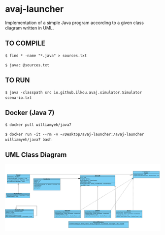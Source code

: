 # avaj-launcher

Implementation of a simple Java program according to a given class diagram written in UML.

## TO COMPILE

`
$ find * -name "*.java" > sources.txt
`

`
$ javac @sources.txt
`

## TO RUN

`
$ java -classpath src io.github.ilkou.avaj.simulator.Simulator scenario.txt
`

## Docker (Java 7)

`
$ docker pull williamyeh/java7
`

`
$ docker run -it --rm -v ~/Desktop/avaj-launcher:/avaj-launcher williamyeh/java7 bash
`

## UML Class Diagram

![alt text](https://github.com/ilkou/avaj-launcher/blob/main/avaj_uml.png)

